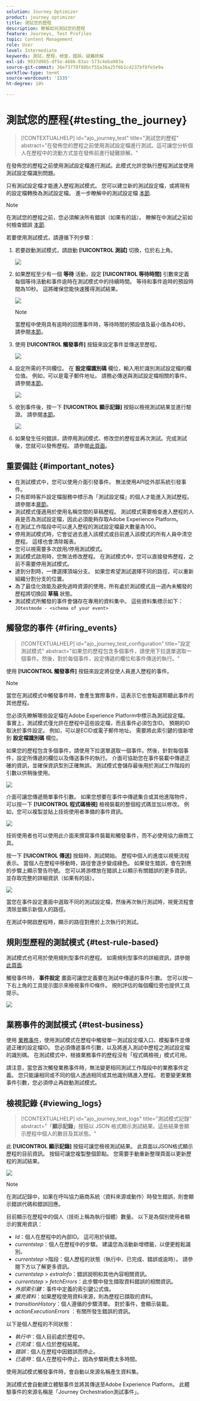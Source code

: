 ```yaml
---
solution: Journey Optimizer
product: journey optimizer
title: 測試您的歷程
description: 瞭解如何測試您的歷程
feature: Journeys, Test Profiles
topic: Content Management
role: User
level: Intermediate
keywords: 測試，歷程，檢查，錯誤，疑難排解
exl-id: 9937d9b5-df5e-4686-83ac-573c4eba983a
source-git-commit: 36e73778f88bcf55a36a25f6b1cd237bf8fe5e9a
workflow-type: tm+mt
source-wordcount: '1535'
ht-degree: 10%

---
```


# 測試您的歷程{#testing_the_journey}

>[!CONTEXTUALHELP]
>id="ajo_journey_test"
>title="測試您的歷程"
>abstract="在發佈您的歷程之前使用測試設定檔進行測試。這可讓您分析個人在歷程中的流動方式並在發佈前進行疑難排解。"

在發佈您的歷程之前使用測試設定檔進行測試。此模式允許您執行歷程測試並使用測試設定檔識別問題。

只有測試設定檔才能進入歷程測試模式。 您可以建立新的測試設定檔，或將現有的設定檔轉換為測試設定檔。 進一步瞭解中的測試設定檔 [本節](../audience/creating-test-profiles.md).

>[!NOTE]
>
>在測試您的歷程之前，您必須解決所有錯誤（如果有的話）。 瞭解在中測試之前如何檢查錯誤 [本節](../building-journeys/troubleshooting.md#checking-for-errors-before-testing).

若要使用測試模式，請遵循下列步驟：

1. 若要啟動測試模式，請啟動 **[!UICONTROL 測試]** 切換，位於右上角。

   ![](assets/journeytest1.png)

1. 如果歷程至少有一個 **等待** 活動，設定 **[!UICONTROL 等待時間]** 引數來定義每個等待活動和事件逾時在測試模式中的持續時間。 等待和事件逾時的預設時間為10秒。 這將確保您能快速獲得測試結果。

   ![](assets/journeytest_wait.png)

   >[!NOTE]
   >
   >當歷程中使用具有逾時的回應事件時，等待時間的預設值及最小值為40秒。 請參閱[本節](../building-journeys/reaction-events.md)。

1. 使用 **[!UICONTROL 觸發事件]** 按鈕來設定事件並傳送至歷程。

   ![](assets/journeyuctest1.png)

1. 設定所需的不同欄位。 在 **設定檔識別碼** 欄位，輸入用於識別測試設定檔的欄位值。 例如，可以是電子郵件地址。 請務必傳送與測試設定檔相關的事件。 請參閱[本節](#firing_events)。

   ![](assets/journeyuctest1-bis.png)

1. 收到事件後，按一下 **[!UICONTROL 顯示記錄]** 按鈕以檢視測試結果並進行驗證。 請參閱[本節](#viewing_logs)。

   ![](assets/journeyuctest2.png)

1. 如果發生任何錯誤，請停用測試模式、修改您的歷程並再次測試。完成測試後，您就可以發佈歷程。 請參閱[此頁面](../building-journeys/publishing-the-journey.md)。

## 重要備註 {#important_notes}

* 在測試模式中，您可以使用介面引發事件。 無法使用API從外部系統引發事件。
* 只有即時客戶設定檔服務中標示為「測試設定檔」的個人才能進入測試歷程。 請參閱本[章節](../audience/creating-test-profiles.md)。
* 測試模式僅適用於使用名稱空間的草稿歷程。 測試模式需要檢查進入歷程的人員是否為測試設定檔，因此必須能夠存取Adobe Experience Platform。
* 在測試工作階段中可以進入歷程的測試設定檔最大數量為100。
* 停用測試模式時，它會從過去進入該模式或目前進入該模式的所有人員中清空歷程。 這樣也會清除報表。
* 您可以視需要多次啟用/停用測試模式。
* 測試模式啟用時，您無法修改歷程。 在測試模式中，您可以直接發佈歷程，之前不需要停用測試模式。
* 達到分割時，一律選擇頂端分支。 如果您希望測試選擇不同的路徑，可以重新組織分割分支的位置。
* 為了最佳化效能及避免過時資源的使用，所有處於測試模式且一週內未觸發的歷程將切換回 **草稿** 狀態。
* 測試模式所觸發的事件會儲存在專用的資料集中。 這些資料集標示如下： `JOtestmode - <schema of your event>`

## 觸發您的事件 {#firing_events}

>[!CONTEXTUALHELP]
>id="ajo_journey_test_configuration"
>title="設定測試模式"
>abstract="如果您的歷程包含多個事件，請使用下拉選單選取一個事件。然後，對於每個事件，設定傳遞的欄位和事件傳送的執行。"

使用 **[!UICONTROL 觸發事件]** 按鈕來設定將促使人員進入歷程的事件。

>[!NOTE]
>
>當您在測試模式中觸發事件時，會產生實際事件，這表示它也會點選聆聽此事件的其他歷程。

您必須先瞭解哪些設定檔在Adobe Experience Platform中標示為測試設定檔。 事實上，測試模式僅允許在歷程中這些設定檔，而且事件必須包含ID。 預期的ID取決於事件設定。 例如，可以是ECID或電子郵件地址。 需要將此索引鍵的值新增到 **設定檔識別碼** 欄位。

如果您的歷程包含多個事件，請使用下拉選單選取一個事件。然後，針對每個事件，設定所傳遞的欄位以及傳送事件的執行。 介面可協助您在事件裝載中傳遞正確的資訊，並確保資訊型別正確無誤。 測試模式會儲存最後用於測試工作階段的引數以供稍後使用。

![](assets/journeytest4.png)

介面可讓您傳遞簡單事件引數。 如果您想要在事件中傳遞集合或其他進階物件，可以按一下 **[!UICONTROL 程式碼檢視]** 檢視裝載的整個程式碼並加以修改。 例如，您可以複製並貼上技術使用者準備的事件資訊。

![](assets/journeytest5.png)

技術使用者也可以使用此介面來撰寫事件裝載和觸發事件，而不必使用協力廠商工具。

按一下 **[!UICONTROL 傳送]** 按鈕時，測試開始。 歷程中個人的進度以視覺流程表示。 當個人在歷程中移動時，路徑會逐步變成綠色。 如果發生錯誤，會在對應的步驟上顯示警告符號。 您可以將游標放在錯誤上以顯示有關錯誤的更多資訊，並存取完整的詳細資訊（如果有的話）。

![](assets/journeytest6.png)

當您在事件設定畫面中選取不同的測試設定檔，然後再次執行測試時，視覺流程會清除並顯示新個人的路徑。

在測試中開啟歷程時，顯示的路徑對應於上次執行的測試。

## 規則型歷程的測試模式 {#test-rule-based}

測試模式也可用於使用規則型事件的歷程。 如需規則型事件的詳細資訊，請參閱 [此頁面](../event/about-events.md).

觸發事件時， **事件設定** 畫面可讓您定義要在測試中傳遞的事件引數。 您可以按一下右上角的工具提示圖示來檢視事件ID條件。 規則評估的每個欄位旁也提供工具提示。

![](assets/jo-event8.png)

## 業務事件的測試模式 {#test-business}

使用 [業務事件](../event/about-events.md)，使用測試模式在歷程中觸發單一測試設定檔入口、模擬事件並傳遞正確的設定檔ID。 您必須傳遞事件引數，以及將進入測試中歷程之測試設定檔的識別碼。 在測試模式中，根據業務事件的歷程沒有「程式碼檢視」模式可用。

請注意，當您首次觸發業務事件時，無法變更相同測試工作階段中的業務事件定義。 您只能讓相同或不同的個人透過相同或其他識別碼進入歷程。 若要變更業務事件引數，您必須停止再啟動測試模式。

## 檢視記錄 {#viewing_logs}

>[!CONTEXTUALHELP]
>id="ajo_journey_test_logs"
>title="測試模式記錄"
>abstract="「**顯示記錄**」按鈕以 JSON 格式顯示測試結果。這些結果會顯示歷程中個人的數目及其狀態。"

此 **[!UICONTROL 顯示記錄]** 按鈕可讓您檢視測試結果。 此頁面以JSON格式顯示歷程的目前資訊。 按鈕可讓您複製整個節點。 您需要手動重新整理頁面以更新歷程的測試結果。

![](assets/journeytest3.png)


>[!NOTE]
>
>在測試記錄中，如果在呼叫協力廠商系統（資料來源或動作）時發生錯誤，則會顯示錯誤代碼和錯誤回應。

目前顯示在歷程中的個人（技術上稱為執行個體）數量。 以下是為個別使用者顯示的實用資訊：

* _Id_：個人在歷程中的內部ID。 這可用於偵錯。
* _currentstep_：個人在歷程中的步驟。 建議您為活動新增標籤，以便更輕鬆識別。
* _currentstep_ >階段：個人歷程的狀態（執行中、已完成、錯誤或逾時）。 請參閱下方以了解更多資訊。
* _currentstep_ > _extraInfo_：錯誤說明和其他內容相關資訊。
* _currentstep_ > _fetchErrors_：此步驟中發生擷取資料錯誤的相關資訊。
* _外部索引鍵_：事件中定義的索引鍵公式值。
* _擴充資料_：如果歷程使用資料來源，則為歷程已擷取的資料。
* _transitionHistory_：個人遵循的步驟清單。 對於事件，會顯示裝載。
* _actionExecutionErrors_ ：有關所發生錯誤的資訊。

以下是個人歷程的不同狀態：

* _執行中_：個人目前處於歷程中。
* _已完成_：個人位於歷程結尾。
* _錯誤_：個人在歷程中因錯誤而停止。
* _已逾時_：個人在歷程中停止，因為步驟耗費太多時間。

使用測試模式觸發事件時，會自動以來源名稱產生資料集。

測試模式會自動建立體驗事件並將其傳送至Adobe Experience Platform。 此體驗事件的來源名稱是「Journey Orchestration測試事件」。

